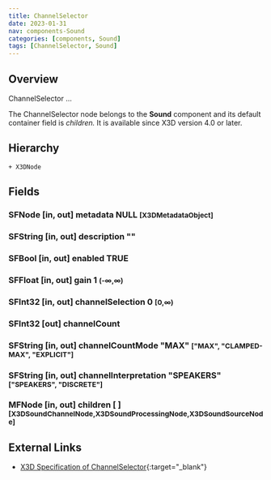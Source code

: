 ```yaml
---
title: ChannelSelector
date: 2023-01-31
nav: components-Sound
categories: [components, Sound]
tags: [ChannelSelector, Sound]
---
```

<style>
.post h3 {
   word-spacing: 0.2em;
}
</style>

## Overview

ChannelSelector ...

The ChannelSelector node belongs to the **Sound** component and its default container field is *children.* It is available since X3D version 4.0 or later.

## Hierarchy

```
+ X3DNode
```

## Fields

### SFNode [in, out] **metadata** NULL <small>[X3DMetadataObject]</small>

### SFString [in, out] **description** ""

### SFBool [in, out] **enabled** TRUE

### SFFloat [in, out] **gain** 1 <small>(-∞,∞)</small>

### SFInt32 [in, out] **channelSelection** 0 <small>[0,∞)</small>

### SFInt32 [out] **channelCount**

### SFString [in, out] **channelCountMode** "MAX" <small>["MAX", "CLAMPED-MAX", "EXPLICIT"]</small>

### SFString [in, out] **channelInterpretation** "SPEAKERS" <small>["SPEAKERS", "DISCRETE"]</small>

### MFNode [in, out] **children** [ ] <small>[X3DSoundChannelNode,X3DSoundProcessingNode,X3DSoundSourceNode]</small>

## External Links

- [X3D Specification of ChannelSelector](https://www.web3d.org/documents/specifications/19775-1/V4.0/Part01/components/sound.html#ChannelSelector){:target="_blank"}
